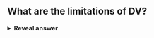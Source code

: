 ## What are the limitations of DV?
<details>
<summary><b>Reveal answer</b></summary>
- Slow response to network changes<br>- Large routing tables + frequent link state messages consume bandwith
</details>
